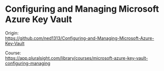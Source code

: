 # Configuring and Managing Microsoft Azure Key Vault

Origin:  
<https://github.com/ned1313/Configuring-and-Managing-Microsoft-Azure-Key-Vault>

Course:  
<https://app.pluralsight.com/library/courses/microsoft-azure-key-vault-configuring-managing>
